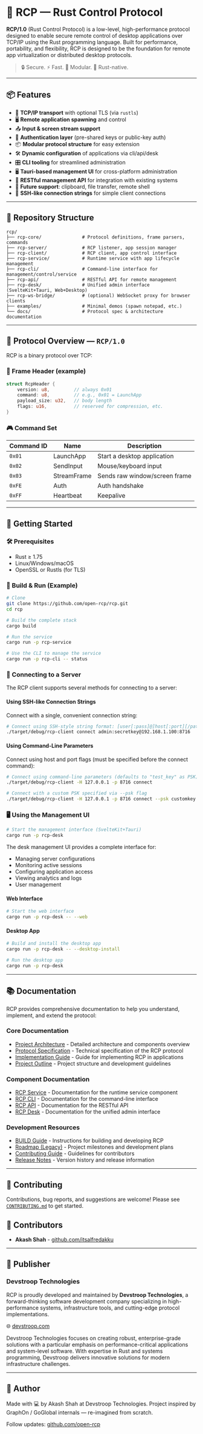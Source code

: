 # 🦀 RCP — Rust Control Protocol

**RCP/1.0** (Rust Control Protocol) is a low-level, high-performance protocol designed to enable secure remote control of desktop applications over TCP/IP using the Rust programming language. Built for performance, portability, and flexibility, RCP is designed to be the foundation for remote app virtualization or distributed desktop protocols.

> 🔒 Secure. ⚡ Fast. 🧩 Modular. 🦀 Rust-native.

---

## 📦 Features

- 🔌 **TCP/IP transport** with optional TLS (via `rustls`)
- 🖥️ **Remote application spawning** and control
- 📤 **Input & screen stream support**
- 🔐 **Authentication layer** (pre-shared keys or public-key auth)
- 📦 **Modular protocol structure** for easy extension
- 🛠️ **Dynamic configuration** of applications via cli/api/desk
- 🎛️ **CLI tooling** for streamlined administration
- 🖥️ **Tauri-based management UI** for cross-platform administration
- 📡 **RESTful management API** for integration with existing systems
- 📁 **Future support**: clipboard, file transfer, remote shell
- 🔗 **SSH-like connection strings** for simple client connections

---

## 📁 Repository Structure

```
rcp/
├── rcp-core/               # Protocol definitions, frame parsers, commands
├── rcp-server/             # RCP listener, app session manager
├── rcp-client/             # RCP client, app control interface
├── rcp-service/            # Runtime service with app lifecycle management
├── rcp-cli/                # Command-line interface for management/control/service
├── rcp-api/                # RESTful API for remote management
├── rcp-desk/               # Unified admin interface (SvelteKit+Tauri, Web+Desktop)
├── rcp-ws-bridge/          # (optional) WebSocket proxy for browser clients
├── examples/               # Minimal demos (spawn notepad, etc.)
└── docs/                   # Protocol spec & architecture documentation
```

---

## 📡 Protocol Overview — `RCP/1.0`

RCP is a binary protocol over TCP:

### 🔧 Frame Header (example)
```rust
struct RcpHeader {
    version: u8,         // always 0x01
    command: u8,         // e.g., 0x01 = LaunchApp
    payload_size: u32,   // body length
    flags: u16,          // reserved for compression, etc.
}
```

### 🎮 Command Set

| Command ID | Name        | Description                   |
| ---------- | ----------- | ----------------------------- |
| `0x01`     | LaunchApp   | Start a desktop application   |
| `0x02`     | SendInput   | Mouse/keyboard input          |
| `0x03`     | StreamFrame | Sends raw window/screen frame |
| `0xFE`     | Auth        | Auth handshake                |
| `0xFF`     | Heartbeat   | Keepalive                     |

---

## 🚀 Getting Started

### 🛠️ Prerequisites

* Rust ≥ 1.75
* Linux/Windows/macOS
* OpenSSL or Rustls (for TLS)

### 🔧 Build & Run (Example)

```bash
# Clone
git clone https://github.com/open-rcp/rcp.git
cd rcp

# Build the complete stack
cargo build

# Run the service
cargo run -p rcp-service

# Use the CLI to manage the service
cargo run -p rcp-cli -- status
```

### 🔌 Connecting to a Server

The RCP client supports several methods for connecting to a server:

#### Using SSH-like Connection Strings

Connect with a single, convenient connection string:

```bash
# Connect using SSH-style string format: [user[:pass]@]host[:port][/path]
./target/debug/rcp-client connect admin:secretkey@192.168.1.100:8716
```

#### Using Command-Line Parameters

Connect using host and port flags (must be specified before the connect command):

```bash
# Connect using command-line parameters (defaults to "test_key" as PSK)
./target/debug/rcp-client -H 127.0.0.1 -p 8716 connect

# Connect with a custom PSK specified via --psk flag
./target/debug/rcp-client -H 127.0.0.1 -p 8716 connect --psk customkey
```

### 🖥️ Using the Management UI

```bash
# Start the management interface (SvelteKit+Tauri)
cargo run -p rcp-desk
```

The desk management UI provides a complete interface for:
- Managing server configurations
- Monitoring active sessions
- Configuring application access
- Viewing analytics and logs
- User management

#### Web Interface

```bash
# Start the web interface
cargo run -p rcp-desk -- --web
```

#### Desktop App

```bash
# Build and install the desktop app
cargo run -p rcp-desk -- --desktop-install

# Run the desktop app
cargo run -p rcp-desk
```

---

## 📚 Documentation

RCP provides comprehensive documentation to help you understand, implement, and extend the protocol:

### Core Documentation
- [Project Architecture](docs/architecture.md) - Detailed architecture and components overview
- [Protocol Specification](docs/spec.md) - Technical specification of the RCP protocol
- [Implementation Guide](docs/implementation_guide.md) - Guide for implementing RCP in applications
- [Project Outline](docs/project_outline.md) - Project structure and development guidelines

### Component Documentation
- [RCP Service](docs/rcp-service.md) - Documentation for the runtime service component
- [RCP CLI](docs/rcp-cli.md) - Documentation for the command-line interface
- [RCP API](docs/rcp-api.md) - Documentation for the RESTful API
- [RCP Desk](docs/rcp-desk.md) - Documentation for the unified admin interface

### Development Resources
- [BUILD Guide](BUILD.md) - Instructions for building and developing RCP
- [Roadmap (Legacy)](docs/roadmap-legacy.md) - Project milestones and development plans
- [Contributing Guide](CONTRIBUTING.md) - Guidelines for contributors
- [Release Notes](RELEASE.md) - Version history and release information

---

## 🤝 Contributing

Contributions, bug reports, and suggestions are welcome!
Please see [`CONTRIBUTING.md`](./CONTRIBUTING.md) to get started.

## 👥 Contributors

- **Akash Shah** - [github.com/itsalfredakku](https://github.com/itsalfredakku)

---

## 🏢 Publisher

### Devstroop Technologies

RCP is proudly developed and maintained by **Devstroop Technologies**, a forward-thinking software development company specializing in high-performance systems, infrastructure tools, and cutting-edge protocol implementations.

🌐 [devstroop.com](https://devstroop.com)

Devstroop Technologies focuses on creating robust, enterprise-grade solutions with a particular emphasis on performance-critical applications and system-level software. With expertise in Rust and systems programming, Devstroop delivers innovative solutions for modern infrastructure challenges.

---

## 🧠 Author

Made with 💻 by Akash Shah at Devstroop Technologies.
Project inspired by GraphOn / GoGlobal internals — re-imagined from scratch.

Follow updates: [github.com/open-rcp](https://github.com/open-rcp)